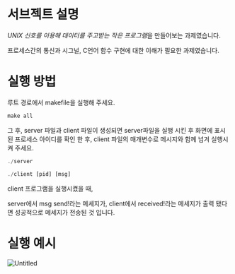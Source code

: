 # 서브젝트 설명

*UNIX 신호를 이용해 데이터를 주고받는 작은 프로그램*을 만들어보는 과제였습니다.

프로세스간의 통신과 시그널, C언어 함수 구현에 대한 이해가 필요한 과제였습니다.

# 실행 방법

루트 경로에서 makefile을 실행해 주세요.

```jsx
make all
```

그 후, server 파일과 client 파일이 생성되면 server파일을 실행 시킨 후 화면에 표시된 프로세스 아이디를 확인 한 후, client 파일의 매개변수로 메시지와 함께 넘겨 실행시켜 주세요.

```jsx
./server
```

```jsx
./client [pid] [msg]
```

client 프로그램을 실행시켰을 때,

server에서 msg send!라는 메세지가, client에서 received!라는 메세지가 출력 됐다면 성공적으로 메세지가 전송된 것 입니다.

# 실행 예시
![Untitled](https://user-images.githubusercontent.com/48785968/214737337-5be27e94-e1ac-416b-bfcf-b9281aedf4e3.png)
